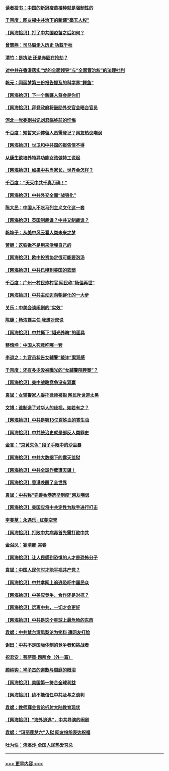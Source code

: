 #### [读者投书：中国的新冠疫苗接种就是强制性的](../pages/nsc993/n12859932.md?t=04070502) 
#### [千百度：网友揭中共治下的新疆“毫无人权”](../pages/nsc993/n12858385.md?t=04070502) 
#### [【网海拾贝】打了中共国疫苗之后如何？](../pages/nsc993/n12857866.md?t=04070502) 
#### [曾慧燕：司马璐走入历史 功载千秋](../pages/nsc993/n12856996.md?t=04070502) 
#### [清竹：是执法 还是赤匪在抢劫？](../pages/nsc993/n12856952.md?t=04070502) 
#### [对中共在香港落实“党的全面领导”与“全面管治权”的法理批判](../pages/nsc993/n12856929.md?t=04070502) 
#### [乾元：闫丽梦第三份报告提及的科学界“鳄鱼”](../pages/nsc993/n12855985.md?t=04070502) 
#### [【网海拾贝】下一个新疆人将会是你们](../pages/nsc993/n12855864.md?t=04070502) 
#### [【网海拾贝】拜登政府将鼓励外交官会晤台官员](../pages/nsc993/n12853615.md?t=04070502) 
#### [河北一党委副书记刘君临终前的忏悔](../pages/nsc993/n12849420.md?t=04070502) 
#### [千百度：短暂来沪停留人员需登记？网友热议嘲讽](../pages/nsc993/n12853497.md?t=04070502) 
#### [【网海拾贝】世卫和中共国的报告信不得](../pages/nsc993/n12850902.md?t=04070502) 
#### [从康生欲培养特异功能女孩做特工说起](../pages/nsc993/n12849289.md?t=04070502) 
#### [【网海拾贝】如果中共当家长，世界会怎样？](../pages/nsc993/n12848436.md?t=04070502) 
#### [千百度：“天灭中共千真万确！”](../pages/nsc993/n12845659.md?t=04070502) 
#### [【网海拾贝】中共外交全面“战狼化”](../pages/nsc993/n12845607.md?t=04070502) 
#### [陈大民：中国人不吃马列主义文化这一套](../pages/nsc993/n12842496.md?t=04070502) 
#### [【网海拾贝】英国制裁谁？中共又制裁谁？](../pages/nsc993/n12840909.md?t=04070502) 
#### [乾坤子：从美中风云看人类未来之梦](../pages/nsc993/n12840590.md?t=04070502) 
#### [苦胆：这铁锹不是用来活埋自己的](../pages/nsc993/n12839512.md?t=04070502) 
#### [【网海拾贝】欧中投资协定很可能要泡汤](../pages/nsc993/n12835122.md?t=04070502) 
#### [【网海拾贝】中共已嗅到美国的软弱](../pages/nsc993/n12832411.md?t=04070502) 
#### [千百度：广州一村民炸村官 网民称“杨佳再世”](../pages/nsc993/n12832380.md?t=04070502) 
#### [【网海拾贝】中共主动迈向朝鲜化的一大步](../pages/nsc993/n12829887.md?t=04070502) 
#### [关乐：中美会谈闹剧的“实效”](../pages/nsc993/n12826698.md?t=04070502) 
#### [陈康：杨洁篪主任  我想对您说](../pages/nsc993/n12826609.md?t=04070502) 
#### [【网海拾贝】中共撕下“韬光养晦”的面具](../pages/nsc993/n12826459.md?t=04070502) 
#### [蔡慎坤：中国人究竟吃哪一套](../pages/nsc993/n12826010.md?t=04070502) 
#### [李退之：九官员状告女辅警“敲诈”案观感](../pages/nsc993/n12823984.md?t=04070502) 
#### [千百度：还有多少没被曝光的“女辅警陪睡案”？](../pages/nsc993/n12822136.md?t=04070502) 
#### [【网海拾贝】美中战略竞争没有双赢](../pages/nsc993/n12822105.md?t=04070502) 
#### [袁斌：女辅警家人委托律师被拒 网民斥世道太黑](../pages/nsc993/n12822004.md?t=04070502) 
#### [文博：谁制造了对华人的歧视，如若有之？](../pages/nsc993/n12821635.md?t=04070502) 
#### [【网海拾贝】中共是吸13亿百姓血的寄生虫](../pages/nsc993/n12819191.md?t=04070502) 
#### [【网海拾贝】中共统治史就是部反人类罪史](../pages/nsc993/n12816738.md?t=04070502) 
#### [金言：“京黄失色” 段子手眼中的沙尘暴](../pages/nsc993/n12815700.md?t=04070502) 
#### [【网海拾贝】中共大数据下的露天监狱](../pages/nsc993/n12811075.md?t=04070502) 
#### [【网海拾贝】中共全球作孽遭天谴！](../pages/nsc993/n12810258.md?t=04070502) 
#### [【网海拾贝】香港唤醒了全世界](../pages/nsc993/n12809100.md?t=04070502) 
#### [袁斌：中共称“完善香港选举制度”网友嘲讽](../pages/nsc993/n12808994.md?t=04070502) 
#### [【网海拾贝】美国应将中共定性为敌手进行打击](../pages/nsc993/n12806870.md?t=04070502) 
#### [李春草：永遇乐 · 红朝空壳](../pages/nsc993/n12805365.md?t=04070502) 
#### [【网海拾贝】打败中共病毒首先需打败中共](../pages/nsc993/n12803930.md?t=04070502) 
#### [金浴凤：宴清都‧哭春](../pages/nsc993/n12801601.md?t=04070502) 
#### [【网海拾贝】让人民感到恐惧的人才是恐怖分子](../pages/nsc993/n12799347.md?t=04070502) 
#### [袁斌：中国人民何时才能平视共产党？](../pages/nsc993/n12799306.md?t=04070502) 
#### [【网海拾贝】中共拿网上追逃恐吓中国民众](../pages/nsc993/n12796905.md?t=04070502) 
#### [【网海拾贝】中美应竞争、合作还是对抗？](../pages/nsc993/n12794675.md?t=04070502) 
#### [【网海拾贝】远离中共，一切才会更好](../pages/nsc993/n12793572.md?t=04070502) 
#### [【网海拾贝】中共是这个星球上最危险的东西](../pages/nsc993/n12791400.md?t=04070502) 
#### [袁斌：中共禁台湾凤梨沦为笑料 遭网友打脸](../pages/nsc993/n12791335.md?t=04070502) 
#### [谢田：中共不是国际体制的竞争者和挑战者](../pages/nsc993/n12791212.md?t=04070502) 
#### [祝君安：菩萨蛮·题两会（外一篇）](../pages/nsc993/n12786801.md?t=04070502) 
#### [颜纯钩：岑子杰的道歉与周庭的眼泪](../pages/nsc993/n12786775.md?t=04070502) 
#### [【网海拾贝】美国第一符合全球利益](../pages/nsc993/n12786666.md?t=04070502) 
#### [【网海拾贝】绝不能信任中共及与之谈判](../pages/nsc993/n12784266.md?t=04070502) 
#### [袁斌：教师拜金言论折射大陆教育现状](../pages/nsc993/n12783868.md?t=04070502) 
#### [【网海拾贝】“海外追逃”，中共导演的闹剧](../pages/nsc993/n12781638.md?t=04070502) 
#### [袁斌：“玛丽莲梦六”入狱 网友纷纷表达祝福](../pages/nsc993/n12781432.md?t=04070502) 
#### [吐为快：浣溪沙·全国人民热爱刃总](../pages/nsc993/n12781393.md?t=04070502) 

----
#### [ >>> 更早内容 <<< ](../indexes/nsc993-earlier.md)
